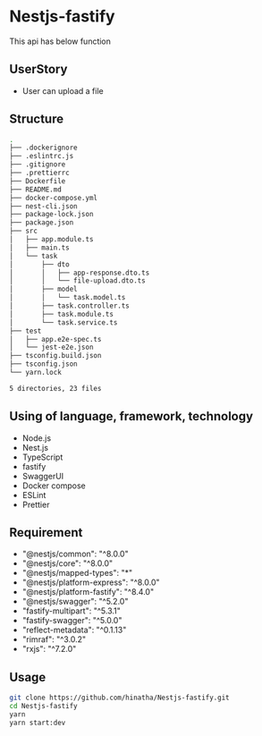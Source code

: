 # Nestjs-fastify

This api has below function

## UserStory

- User can upload a file

## Structure

```bash
.
├── .dockerignore
├── .eslintrc.js
├── .gitignore
├── .prettierrc
├── Dockerfile
├── README.md
├── docker-compose.yml
├── nest-cli.json
├── package-lock.json
├── package.json
├── src
│   ├── app.module.ts
│   ├── main.ts
│   └── task
│       ├── dto
│       │   ├── app-response.dto.ts
│       │   └── file-upload.dto.ts
│       ├── model
│       │   └── task.model.ts
│       ├── task.controller.ts
│       ├── task.module.ts
│       └── task.service.ts
├── test
│   ├── app.e2e-spec.ts
│   └── jest-e2e.json
├── tsconfig.build.json
├── tsconfig.json
└── yarn.lock

5 directories, 23 files
```

## Using of language, framework, technology

- Node.js
- Nest.js
- TypeScript
- fastify
- SwaggerUI
- Docker compose
- ESLint
- Prettier

## Requirement

- "@nestjs/common": "^8.0.0"
- "@nestjs/core": "^8.0.0"
- "@nestjs/mapped-types": "*"
- "@nestjs/platform-express": "^8.0.0"
- "@nestjs/platform-fastify": "^8.4.0"
- "@nestjs/swagger": "^5.2.0"
- "fastify-multipart": "^5.3.1"
- "fastify-swagger": "^5.0.0"
- "reflect-metadata": "^0.1.13"
- "rimraf": "^3.0.2"
- "rxjs": "^7.2.0"

## Usage

```bash
git clone https://github.com/hinatha/Nestjs-fastify.git
cd Nestjs-fastify
yarn
yarn start:dev
```
